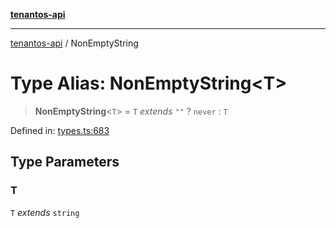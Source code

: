 [**tenantos-api**](../README.md)

***

[tenantos-api](../globals.md) / NonEmptyString

# Type Alias: NonEmptyString\<T\>

> **NonEmptyString**\<`T`\> = `T` *extends* `""` ? `never` : `T`

Defined in: [types.ts:683](https://github.com/shadmanZero/tenantos-api/blob/50bbdae310005a0ca12345f143ddaf8ea2b8ce90/src/types.ts#L683)

## Type Parameters

### T

`T` *extends* `string`
